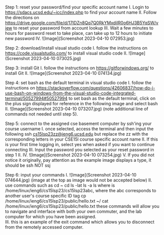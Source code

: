 Step 1: reset your password/find your specific account name
  I. Login to https://sdacs.ucsd.edu/~icc/index.php to find your account name
  II. Follow the directions on https://drive.google.com/file/d/17IDZn8Qq7Q0RkYMxdiIR0o6HJ3B5YqSW/view to reset your password from account lookup
  III. Wait a few minutes to hours for password reset to take place, can take up to 12 hours to initiate new password
  IV. ![Image](Screenshot 2023-04-10 072953.jpg)

Step 2: download/install visual studio code
  I. follow the instructions on  https://code.visualstudio.com/ to install visual studio code
  II. ![Image](Screenshot 2023-04-10 073025.jpg)

Step 3: install Git
  I. follow the instructions on https://gitforwindows.org/ to install Git
  II. ![Image](Screenshot 2023-04-10 074134.jpg)

Step 4: set bash as the default terminal in visual studio code
  I. follow the instructions on 
     https://stackoverflow.com/questions/42606837/how-do-i-use-bash-on-windows-from-the-visual-studio-code-integrated-terminal/50527994#50527994 
     to set bash as the default terminal, click on the plus sign displayed for reference in the following image and select bash
  II. ![Image](Screenshot 2023-04-10 073207.jpg) (note additional line of commands not needed until step 5).

Step 5: connect to the assigned cse basement computer by ssh'ing your course username
  I. once selected, access the terminal and then input the following
     ssh cs15lsp23zz@ieng6.ucsd.edu
     but replace the zz with the corresponding letters in your CSE15l course specific account name
  II. If this is your first time logging in, select yes when asked if you want to continue connecting
  III. Input the password you selected as your reset password in step 1 II.
  IV. ![Image](Screenshot 2023-04-10 073254.jpg)
  V. If you did not notice it originally, pay attention as the example image displays a type, it should be ssh NOT ssj

Step 6: input your commands
  I. ![Image](Screenshot 2023-04-10 074644.jpg) (image at the top as image would not be accepted below)
  II. use commands such as
      cd ~
      cd
      ls -lat
      ls -a
      ls <directory> where <directory> is /home/linux/ieng6/cs15lsp23/cs15lsp23abc, where the abc corresponds to another user's course specific ID tag
      cp /home/linux/ieng6/cs15lsp23/public/hello.txt ~/
      cat /home/linux/ieng6/cs15lsp23/public/hello.txt
      these commands will allow you to navigate and interface with both your own commuter, and the lab computer for which you have been assigned.  
  III. this is an example of the exit command which allows you to disconnect from the remotely accessed computer.
